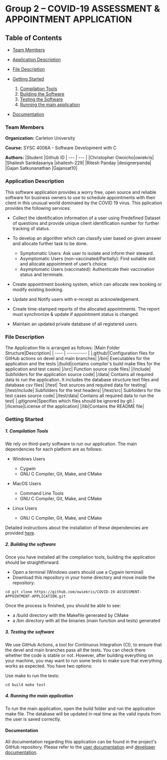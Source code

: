 # Group 2 – COVID-19 ASSESSMENT & APPOINTMENT APPLICATION 
## Table of Contents
- [Team Members](https://github.com/owiekris/COVID-19-ASSESSMENT-APPOINTMENT-APPLICATION#team-members)

- [Application Description](https://github.com/owiekris/COVID-19-ASSESSMENT-APPOINTMENT-APPLICATION#application-description)

- [File Description](https://github.com/owiekris/COVID-19-ASSESSMENT-APPOINTMENT-APPLICATION#file-description)

- [Getting Started](https://github.com/owiekris/COVID-19-ASSESSMENT-APPOINTMENT-APPLICATION#getting-started)
    1. [Compilation Tools](https://github.com/owiekris/COVID-19-ASSESSMENT-APPOINTMENT-APPLICATION#1-compilation-tools)
    2.  [Building the Software](https://github.com/owiekris/COVID-19-ASSESSMENT-APPOINTMENT-APPLICATION#2-building-the-software)
    3. [Testing the Software](https://github.com/owiekris/COVID-19-ASSESSMENT-APPOINTMENT-APPLICATION#3-testing-the-software)
    4. [ Running the main application](https://github.com/owiekris/COVID-19-ASSESSMENT-APPOINTMENT-APPLICATION#4-running-the-main-application)

- [Documentation](https://github.com/owiekris/COVID-19-ASSESSMENT-APPOINTMENT-APPLICATION#documentation)

### Team Members
**Organization:** Carleton University

**Course:** SYSC 4006A - Software Development with C

**Authors:**
|Student |Github ID  |
--- | --- | 
|Christopher Owoicho|owiekris|
|Shailesh Sankdasariya |shailesh-229|
|Ritesh Panday |designerpanda|
|Gajan Satkunanathan |Gajansat10|

### Application Description
This software application provides a worry free, open source and reliable software for business owners to use to schedule appointments with their client in this unusual world dominated by the COVID 19 virus. This pplication provides the following services:
- Collect the identification information of a user using Predefined Dataset of questions and provide unique client identification number for further tracking of status.
- To develop an algorithm which can classify user based on given answer and allocate further task to be done. 
    - Symptomatic Users: Ask user to isolate and inform their steward. 
    - Asymptomatic Users (non-vaccinated/Partially): Find suitable slot and allocate appointment of user’s choice. 
    - Asymptomatic Users (vaccinated): Authenticate their vaccination status and terminate. 

- Create appointment booking system, which can allocate new booking or modify existing booking. 

- Update and Notify users with e-receipt as acknowledgement. 

- Create time-stamped reports of the allocated appointments. The report must synchronize & update if appointment status is changed. 

- Maintain an updated private database of all registered users. 

### File Description
The Application file is arranged as follows:
|Main Folder Structure|Description|
| ---- | ---------- |
|.github/|Configuration files for GitHub actions on devel and main branches|
|/bin|  Executables for the application and the tests
|/build|contains compiler's build make files for the application and test cases|
|/src| Function source code files|
|/include| Subfolders for the application source code| 
|/data|  Contains all required data to run the application. It includes the database structure text files and database csv files|
|/test| Test sources and required data for testing|
|/test/include| Subfolders for the test headers| 
|/test/src| Subfolders for the test cases source code|
|/test/data|  Contains all required data to run the test|
|.gitignore|Specifies which files should be ignored by git.|
|/license|License of the application|
|/lib|Contains the README file|


### Getting Started
##### 1. Compilation Tools
We rely on third-party software to run our application. The main dependencies for each platform are as follows:
- Windows Users
    - Cygwin
    - GNU C Compiler, Git, Make, and CMake
    
- MacOS Users
    - Command Line Tools
    - GNU C Compiler, Git, Make, and CMake
    
- Linux Users
    - GNU C Compiler, Git, Make, and CMake

Detailed instructions about the installation of these dependencies are provided [here](https://github.com/owiekris/COVID-19-ASSESSMENT-APPOINTMENT-APPLICATION/wiki).
##### 2. Building the software
Once you have installed all the compilation tools, building the application should be straightforward.
-  Open a terminal (Windows users should use a Cygwin terminal)
- Download this repository in your home directory and move inside the repository:
```
cd git clone https://github.com/owiekris/COVID-19-ASSESSMENT-APPOINTMENT-APPLICATION.git
```
Once the process is finished, you should be able to see:

- a /build directory with the Makefile generated by CMake
- a /bin directory with all the binaries (main function and tests) generated

##### 3. Testing the software
We use GitHub Actions, a tool for Continuous Integration (CI), to ensure that the devel and main branches pass all the tests. You can check there whether the code is stable or not. However, after building everything on your machine, you may want to run some tests to make sure that everything works as expected. You have two options:

Use make to run the tests:
```
cd build make test
```

##### 4. Running the main application
To run the main application, open the build folder and run the application make file. The database will be updated in real time as the valid inputs from the user is saved correctly.


#### Documentation
All documentation regarding this application can be found in the project's GitHub repository. Please refer to the [user documentation](https://github.com/owiekris/COVID-19-ASSESSMENT-APPOINTMENT-APPLICATION/wiki/3.-User-Documentation:-How-to-Use) and [developer documentation](https://github.com/owiekris/COVID-19-ASSESSMENT-APPOINTMENT-APPLICATION/wiki/4.-Developer-Documentation).